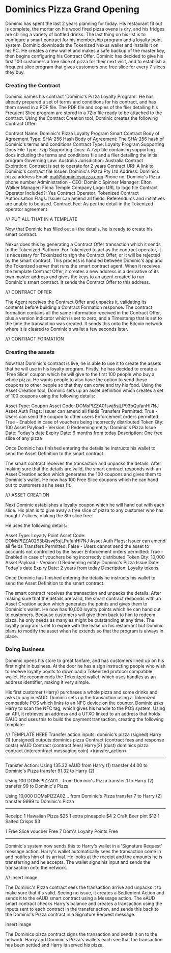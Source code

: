 # Dominics Pizza Grand Opening

Dominic has spent the last 2 years planning for today. His restaurant fit out is complete, the mortar on his wood fired pizza ovens is dry, and his fridges are chilling a variety of bottled drinks.
The last thing on his list is to configure a smart contract for his membership program and a loyalty point system.
Dominic downloads the Tokenized Nexus wallet and installs it on his PC. He creates a new wallet and makes a safe backup of the master key, then begins configuring his Contract Offer.
Dominic has decided to give his first 100 customers a free slice of pizza for their next visit, and to establish a frequent slice program that gives customers one free slice for every 7 slices they buy.

### Creating the Contract

Dominic names his contract 'Dominic's Pizza Loyalty Program'. He has already prepared a set of terms and conditions for his contract, and has them saved in a PDF file. The PDF file and copies of the flier detailing his Frequent Slice program are stored in a 7Zip file ready to be attached to the contract. 
Using the Contract Creation tool, Dominic creates the following Contract Offer:

Contract Name:					Dominic's Pizza Loyalty Program Smart Contract
Body of Agreement Type:			SHA-256 Hash
Body of Agreement:				The SHA-256 hash of Dominic's terms and conditions
Contract Type:					Loyalty Program
Supporting Docs File Type:		7zip
Supporting Docs:				A 7zip file containing supporting docs including the terms and conditions file and a flier detailing the initial program
Governing Law:					Australia
Jurisdiction:					Australia
Contract Expiration:			Contract is set to operate for 2 years
Contract URI:					A link to Dominic's contract file
Issuer:							Dominic's Pizza Pty Ltd
								Address: Dominics pizza address
								Email: mail@dominicspizza.com
								Phone no: Dominic's Pizza phone number
								Administration -	CEO:			Dominic Spinner
													Manager:		Elton Walker
													Manager:		Fiona Temple
Company Logo:					URL to logo file
Contract Operator Included?:	Yes
Contract Operator:				Tokenized
Contract Authorisation Flags:	Issuer can amend all fields. Referendums and initiatives are unable to be used.
Contract Fee:					As per the detail in the Tokenized operator agreement

/// PUT ALL THAT IN A TEMPLATE

Now that Dominic has filled out all the details, he is ready to create his smart contract.

Nexus does this by generating a Contract Offer transaction which it sends to the Tokenized Platform. For Tokenized to act as the contract operator, it is necessary for Tokenized to sign the Contract Offer, or it will be rejected by the smart contract. This process is handled between Dominic's app and the Tokenized server that runs the smart contract agent. When it receives the template Contract Offer, it creates a new address in a derivative of its own master address and gives the keys to an agent created to run Dominic's smart contract. It sends the Contract Offer to this address.

/// CONTRACT OFFER

The Agent receives the Contract Offer and unpacks it, validating its contents before building a Contract Formation response. The contract formation contains all the same information received in the Contract Offer, plus a version indicator which is set to zero, and a Timestamp that is set to the time the transaction was created. It sends this onto the Bitcoin network where it is cleared to Dominic's wallet a few seconds later.

/// CONTRACT FORMATION

### Creating the assets
Now that Dominic's contract is live, he is able to use it to create the assets that he will use in his loyalty program.
Firstly, he has decided to create a 'Free Slice' coupon which he will give to the first 100 people who buy a whole pizza. He wants people to also have the option to send these coupons to other people so that they can come and try his food. Using the Asset Creation tool, Dominic sets up an asset definition which creates a set of 100 coupons using the following details:

Asset Type:						Coupon
Asset Code:						DOMsPIZZA01swj5sjLP93bQufanHl7NJ
Asset Auth Flags:				Issuer can amend all fields
Transfers Permitted:			True - Users can send the coupon to other users
Enforcement orders permitted:	True - Enabled in case of vouchers being incorrectly distributed
Token Qty:						100
Asset Payload -					Version: 			0
								Redeeming entity:	Dominic's Pizza
								Issue Date:			Today's date
								Expiry Date:		6 months from today
								Description:		One free slice of any pizza

Once Dominic has finished entering the details he instructs his wallet to send the Asset Definition to the smart contract.

The smart contract receives the transaction and unpacks the details. After making sure that the details are valid, the smart contract responds with an Asset Creation action which generates the 100 coupons and gives them to Dominic's wallet. He now has 100 Free Slice coupons which he can hand out to customers as he sees fit.

/// ASSET CREATION

Next Dominic establishes a loyalty coupon which he will hand out with each slice. His plan is to give away a free slice of pizza to any customer who has bought 7 slices, making the 8th slice free.

He uses the following details:

Asset Type:						Loyalty Point
Asset Code:						DOMsPIZZA0293bQswj5sjLPufanHl7NJ
Asset Auth Flags:				Issuer can amend all fields
Transfers Permitted:			False - Users cannot send the asset to accounts not controlled by the Issuer
Enforcement orders permitted:	True - Enabled in case of vouchers being incorrectly distributed
Token Qty:						10,000
Asset Payload -					Version: 			0
								Redeeming entity:	Dominic's Pizza
								Issue Date:			Today's date
								Expiry Date:		2 years from today
								Description:		Loyalty tokens

Once Dominic has finished entering the details he instructs his wallet to send the Asset Definition to the smart contract.

The smart contract receives the transaction and unpacks the details. After making sure that the details are valid, the smart contract responds with an Asset Creation action which generates the points and gives them to Dominic's wallet. He now has 10,000 loyalty points which he can hand out to customers. Because customers will give them back to him to redeem pizza, he only needs as many as might be outstanding at any time. The loyalty program is set to expire with the lease on his restaurant but Dominic plans to modify the asset when he extends so that the program is always in place.

### Doing Business
Dominic opens his store to great fanfare, and has customers lined up on his first night in business. At the door he has a sign instructing people who wish to receive loyalty points to download a Tokenized protocol compatible wallet. He recommends the Tokenized wallet, which uses handles as an address identifier, making it very simple.

His first customer (Harry) purchases a whole pizza and some drinks and asks to pay in eAUD. Dominic sets up the transaction using a Tokenized compatible POS which links to an NFC device on the counter. 
Dominic asks Harry to scan the NFC tag, which gives his handle to the POS system. Using an API, it retrieves an address and a UTXO linked to an address that holds EAUD and uses this to build the payment transaction, creating the following template:

/// TEMPLATE HERE
Transfer action
inputs: dominic's pizza (signed)
		Harry (1) (unsigned)
outputs:dominics pizza Contract 	(contract fees and response costs)
		eAUD Contract 				(contract fees)
		Harry(2) 					(dust)
		dominics pizza contract (intercontract messaging coin)
		<receipt>
		<transfer_action>

_________________________________
Transfer Action:
Using 		135.32 eAUD			from 	Harry (1)
transfer 	44.00	 			to 		Dominic's Pizza
transfer 	91.32	 			to 		Harry (2)

Using 		100 DOMsPIZZA01...	from 	Dominic's Pizza
transfer 	1					to 		Harry (2)
transfer 	99 					to 		Dominic's Pizza

Using 		10,000 DOMsPIZZA02...	from 	Dominic's Pizza
transfer 	7					to 		Harry (2)
transfer 	9999 				to 		Dominic's Pizza
_________________________________
Receipt:
1 Hawaiian Pizza 		$25
1 extra pineapple		$4
2 Craft Beer pint 		$12
1 Salted Crisps			$3

1 Free Slice voucher 	Free
7 Dom's Loyalty Points 	Free
__________________________________

Dominic's system now sends this to Harry's wallet in a 'Signature Request' message action. Harry's wallet automatically sees the transaction come in and notifies him of its arrival. He looks at the receipt and the amounts he is transferring and he accepts. The wallet signs his input and sends the transaction onto the network.

/// insert image

The Dominic's Pizza contract sees the transaction arrive and unpacks it to make sure that it's valid. Seeing no issue, it creates a Settlement Action and sends it to the eAUD smart contract using a Message action. The eAUD smart contract checks Harry's balance and creates a transaction using the inputs sent to each contract in the transfer action, and sends this back to the Dominic's Pizza contract in a Signature Request message.

insert image

The Dominics pizza contract signs the transaction and sends it on to the network. Harry and Dominic's Pizza's wallets each see that the transaction has been settled and Harry is served his pizza.

